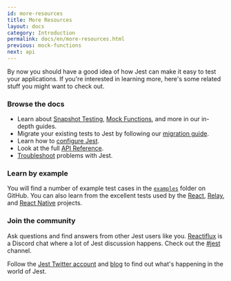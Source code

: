 ```yaml
---
id: more-resources
title: More Resources
layout: docs
category: Introduction
permalink: docs/en/more-resources.html
previous: mock-functions
next: api
---
```


By now you should have a good idea of how Jest can make it easy to test your applications. If you're interested in learning more, here's some related stuff you might want to check out.

### Browse the docs

- Learn about [Snapshot Testing](/jest/docs/en/snapshot-testing.html), [Mock Functions](/jest/docs/en/mock-functions.html), and more in our in-depth guides.
- Migrate your existing tests to Jest by following our [migration guide](https://facebook.github.io/jest/docs/en/migration-guide.html).
- Learn how to [configure Jest](/jest/docs/en/configuration.html).
- Look at the full [API Reference](/jest/docs/en/api.html).
- [Troubleshoot](/jest/docs/en/troubleshooting.html) problems with Jest.

### Learn by example

You will find a number of example test cases in the [`examples`](https://github.com/facebook/jest/tree/master/examples) folder on GitHub. You can also learn from the excellent tests used by the [React](https://github.com/facebook/react/tree/master/src/renderers/shared/stack/reconciler/__tests__), [Relay](https://github.com/facebook/relay/tree/master/src/container/__tests__), and [React Native](https://github.com/facebook/react-native/tree/master/Libraries/Animated/src/__tests__) projects.

### Join the community

Ask questions and find answers from other Jest users like you. [Reactiflux](http://www.reactiflux.com/) is a Discord chat where a lot of Jest discussion happens. Check out the [#jest](https://discordapp.com/channels/102860784329052160/103622435865104384) channel.

Follow the [Jest Twitter account](https://twitter.com/fbjest) and [blog](/jest/blog/) to find out what's happening in the world of Jest.
